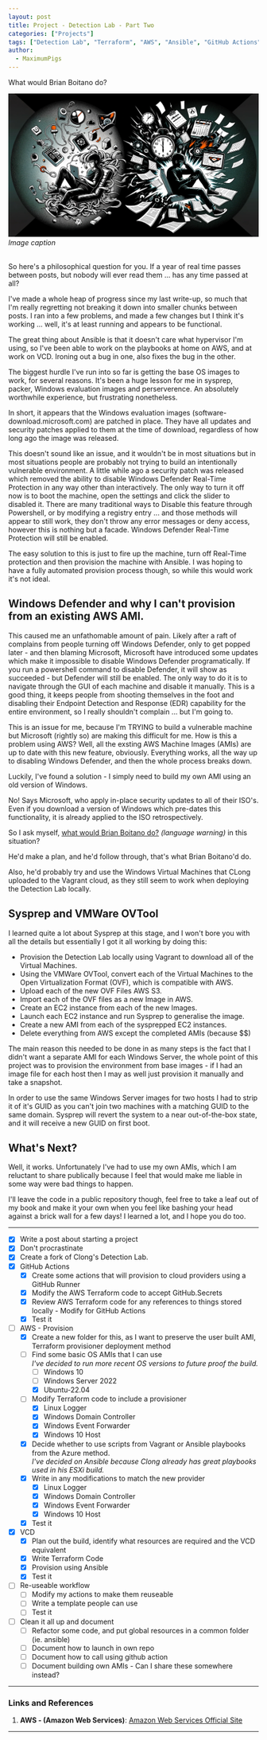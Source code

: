```yaml
---
layout: post
title: Project - Detection Lab - Part Two
categories: ["Projects"]
tags: ["Detection Lab", "Terraform", "AWS", "Ansible", "GitHub Actions", "AWS"]
author:
  - MaximumPigs
---
```


What would Brian Boitano do?

![Image Title](/assets/images/procrastination_vs_hyperfocus.webp "ChatGPT prompt")  
*Image caption*  
<br />

So here's a philosophical question for you. If a year of real time passes between posts, but nobody will ever read them ... has any time passed at all?

I've made a whole heap of progress since my last write-up, so much that I'm really regretting not breaking it down into smaller chunks between posts. I ran into a few problems, and made a few changes but I think it's working ... well, it's at least running and appears to be functional.

The great thing about Ansible is that it doesn't care what hypervisor I'm using, so I've been able to work on the playbooks at home on AWS, and at work on VCD. Ironing out a bug in one, also fixes the bug in the other.

The biggest hurdle I've run into so far is getting the base OS images to work, for several reasons. It's been a huge lesson for me in sysprep, packer, Windows evaluation images and perserverence. An absolutely worthwhile experience, but frustrating nonetheless.

In short, it appears that the Windows evaluation images (software-download.microsoft.com) are patched in place. They have all updates and security patches applied to them at the time of download, regardless of how long ago the image was released.

This doesn't sound like an issue, and it wouldn't be in most situations but in most situations people are probably not trying to build an intentionally vulnerable environment. A little while ago a security patch was released which removed the ability to disable Windows Defender Real-Time Protection in any way other than interactively. The only way to turn it off now is to boot the machine, open the settings and click the slider to disabled it. There are many traditional ways to Disable this feature through Powershell, or by modifying a registry entry ... and those methods will appear to still work, they don't throw any error messages or deny access, however this is nothing but a facade. Windows Defender Real-Time Protection will still be enabled.

The easy solution to this is just to fire up the machine, turn off Real-Time protection and then provision the machine with Ansible. I was hoping to have a fully automated provision process though, so while this would work it's not ideal.

## Windows Defender and why I can't provision from an existing AWS AMI.

This caused me an unfathomable amount of pain. Likely after a raft of complains from people turning off Windows Defender, only to get popped later - and then  blaming Microsoft, Microsoft have introduced some updates which make it impossible to disable Windows Defender programatically. If you run a powershell command to disable Defender, it will show as succeeded - but Defender will still be enabled. The only way to do it is to navigate through the GUI of each machine and disable it manually. This is a good thing, it keeps people from shooting themselves in the foot and disabling their Endpoint Detection and Response (EDR) capability for the entire environment, so I really shouldn't complain ... but I'm going to.  

This is an issue for me, because I'm TRYING to build a vulnerable machine but Microsoft (rightly so) are making this difficult for me. How is this a problem using AWS? Well, all the exsting AWS Machine Images (AMIs) are up to date with this new feature, obviously. Everything works, all the way up to disabling Windows Defender, and then the whole process breaks down.

Luckily, I've found a solution - I simply need to build my own AMI using an old version of Windows.

No! Says Microsoft, who apply in-place security updates to all of their ISO's. Even if you download a version of Windows which pre-dates this functionality, it is already applied to the ISO retrospectively.

So I ask myself, [what would Brian Boitano do?](https://www.youtube.com/watch?v=sNJmfuEWR8w) _(language warning)_ in this situation?

He'd make a plan, and he'd follow through, that's what Brian Boitano'd do.

Also, he'd probably try and use the Windows Virtual Machines that CLong uploaded to the Vagrant cloud, as they still seem to work when deploying the Detection Lab locally.

## Sysprep and VMWare OVTool

I learned quite a lot about Sysprep at this stage, and I won't bore you with all the details but essentially I got it all working by doing this:

- Provision the Detection Lab locally using Vagrant to download all of the Virtual Machines.
- Using the VMWare OVTool, convert each of the Virtual Machines to the Open Virtualization Format (OVF), which is compatible with AWS.
- Upload each of the new OVF Files AWS S3.
- Import each of the OVF files as a new Image in AWS.
- Create an EC2 instance from each of the new Images.
- Launch each EC2 instance and run Sysprep to generalise the image.
- Create a new AMI from each of the sysprepped EC2 instances.
- Delete everything from AWS except the completed AMIs (because $$)

The main reason this needed to be done in as many steps is the fact that I didn't want a separate AMI for each Windows Server, the whole point of this project was to provision the environment from base images - if I had an image file for each host then I may as well just provision it manually and take a snapshot.

In order to use the same Windows Server images for two hosts I had to strip it of it's GUID as you can't join two machines with a matching GUID to the same domain. Sysprep will revert the system to a near out-of-the-box state, and it will receive a new GUID on first boot.

## What's Next?

Well, it works. Unfortunately I've had to use my own AMIs, which I am reluctant to share publically because I feel that would make me liable in some way were bad things to happen.

I'll leave the code in a public repository though, feel free to take a leaf out of my book and make it your own when you feel like bashing your head against a brick wall for a few days! I learned a lot, and I hope you do too.

-----------------------

- [X] Write a post about starting a project
- [X] Don't procrastinate
- [X] Create a fork of Clong's Detection Lab. 
- [X] GitHub Actions
  - [X] Create some actions that will provision to cloud providers using a GitHub Runner
  - [X] Modify the AWS Terraform code to accept GitHub.Secrets
  - [X] Review AWS Terraform code for any references to things stored locally - Modify for GitHub Actions
  - [X] Test it
- [ ] AWS - Provision
  - [X] Create a new folder for this, as I want to preserve the user built AMI, Terraform provisioner deployment method
  - [ ] Find some basic OS AMIs that I can use  
      *I've decided to run more recent OS versions to future proof the build.*
      - [ ] Windows 10
      - [ ] Windows Server 2022
      - [X] Ubuntu-22.04
  - [ ] Modify Terraform code to include a provisioner  
    - [X] Linux Logger
    - [X] Windows Domain Controller
    - [X] Windows Event Forwarder
    - [X] Windows 10 Host
  - [X] Decide whether to use scripts from Vagrant or Ansible playbooks from the Azure method.  
    *I've decided on Ansible because Clong already has great playbooks used in his ESXi build.*
  - [X] Write in any modifications to match the new provider
    - [X] Linux Logger
    - [X] Windows Domain Controller
    - [X] Windows Event Forwarder
    - [X] Windows 10 Host
  - [X] Test it
- [X] VCD
  - [X] Plan out the build, identify what resources are required and the VCD equivalent
  - [X] Write Terraform Code
  - [X] Provision using Ansible
  - [X] Test it
- [ ] Re-useable workflow
  - [ ] Modify my actions to make them reuseable
  - [ ] Write a template people can use
  - [ ] Test it
- [ ] Clean it all up and document
  - [ ] Refactor some code, and put global resources in a common folder (ie. ansible)
  - [ ] Document how to launch in own repo
  - [ ] Document how to call using github action
  - [ ] Document building own AMIs - Can I share these somewhere instead?

---

### Links and References

1. **AWS - (Amazon Web Services)**: [Amazon Web Services Official Site](https://aws.amazon.com/)

---

[1]: https://github.com/MaximumPigs/DetectionLab/tree/v0.1.0 "MaxiumumPigs DetectionLab Version 0.1.0"
